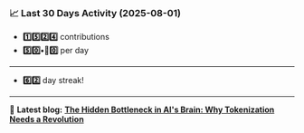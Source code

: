 <!--START_STATS-->
### 📈 Last 30 Days Activity (2025-08-01)  
- **1️⃣5️⃣2️⃣4️⃣** contributions  
- **5️⃣0️⃣•🎱0️⃣** per day
---
- **6️⃣2️⃣** day streak!
---
📝 **Latest blog:** [**The Hidden Bottleneck in AI's Brain: Why Tokenization Needs a Revolution**](https://andriak.com/blog/tokenization-revolution)
<!--END_STATS-->
